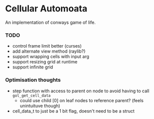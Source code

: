 # Cellular Automoata

An implementation of conways game of life.

### TODO

- control frame limit better (curses)
- add alternate view method (raylib?)
- support wrapping cells with input arg
- support resizing grid at runtime
- support infinite grid

### Optimisation thoughts

- step function with access to parent on node to avoid having to call `gol_get_cell_data`
    - could use child [0] on leaf nodes to reference parent? (feels unintuituve though)
- cell_data_t to just be a 1 bit flag, doesn't need to be a struct
